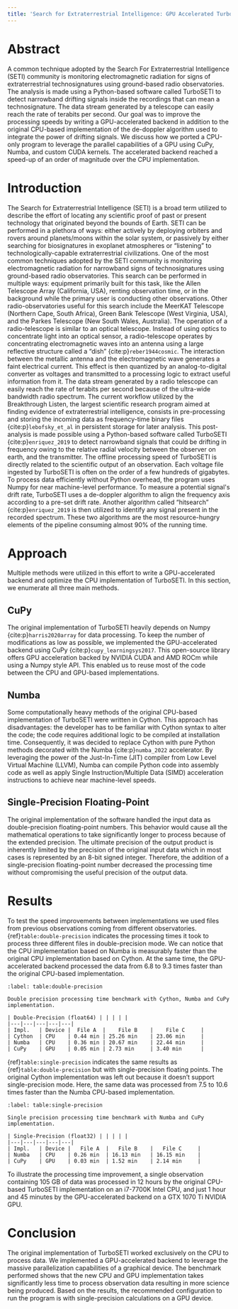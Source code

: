 ```yaml
---
title: 'Search for Extraterrestrial Intelligence: GPU Accelerated TurboSETI'
---
```


# Abstract

A common technique adopted by the Search For Extraterrestrial Intelligence (SETI) community is monitoring electromagnetic radiation for signs of extraterrestrial technosignatures using ground-based radio observatories.
The analysis is made using a Python-based software called TurboSETI to detect narrowband drifting signals inside the recordings that can mean a technosignature.
The data stream generated by a telescope can easily reach the rate of terabits per second.
Our goal was to improve the processing speeds by writing a GPU-accelerated backend in addition to the original CPU-based implementation of the de-doppler algorithm used to integrate the power of drifting signals.
We discuss how we ported a CPU-only program to leverage the parallel capabilities of a GPU using CuPy, Numba, and custom CUDA kernels.
The accelerated backend reached a speed-up of an order of magnitude over the CPU implementation.

# Introduction

The Search for Extraterrestrial Intelligence (SETI) is a broad term utilized to describe the effort of locating any scientific proof of past or present technology that originated beyond the bounds of Earth.
SETI can be performed in a plethora of ways: either actively by deploying orbiters and rovers around planets/moons within the solar system, or passively by either searching for biosignatures in exoplanet atmospheres or “listening” to technologically-capable extraterrestrial civilizations.
One of the most common techniques adopted by the SETI community is monitoring electromagnetic radiation for narrowband signs of technosignatures using ground-based radio observatories.
This search can be performed in multiple ways: equipment primarily built for this task, like the Allen Telescope Array (California, USA), renting observation time, or in the background while the primary user is conducting other observations.
Other radio-observatories useful for this search include the MeerKAT Telescope (Northern Cape, South Africa), Green Bank Telescope (West Virginia, USA), and the Parkes Telescope (New South Wales, Australia).
The operation of a radio-telescope is similar to an optical telescope.
Instead of using optics to concentrate light into an optical sensor, a radio-telescope operates by concentrating electromagnetic waves into an antenna using a large reflective structure called a “dish” {cite:p}`reber1944cosmic`.
The interaction between the metallic antenna and the electromagnetic wave generates a faint electrical current.
This effect is then quantized by an analog-to-digital converter as voltages and transmitted to a processing logic to extract useful information from it.
The data stream generated by a radio telescope can easily reach the rate of terabits per second because of the ultra-wide bandwidth radio spectrum.
The current workflow utilized by the Breakthrough Listen, the largest scientific research program aimed at finding evidence of extraterrestrial intelligence, consists in pre-processing and storing the incoming data as frequency-time binary files {cite:p}`lebofsky_et_al` in persistent storage for later analysis.
This post-analysis is made possible using a Python-based software called TurboSETI {cite:p}`enriquez_2019` to detect narrowband signals that could be drifting in frequency owing to the relative radial velocity between the observer on earth, and the transmitter.
The offline processing speed of TurboSETI is directly related to the scientific output of an observation. Each voltage file ingested by TurboSETI is often on the order of a few hundreds of gigabytes. To process data efficiently without Python overhead, the program uses Numpy for near machine-level performance.
To measure a potential signal's drift rate, TurboSETI uses a de-doppler algorithm to align the frequency axis according to a pre-set drift rate. Another algorithm called “hitsearch” {cite:p}`enriquez_2019` is then utilized to identify any signal present in the recorded spectrum.
These two algorithms are the most resource-hungry elements of the pipeline consuming almost 90% of the running time.

# Approach

Multiple methods were utilized in this effort to write a GPU-accelerated backend and optimize the CPU implementation of TurboSETI. In this section, we enumerate all three main methods.

## CuPy

The original implementation of TurboSETI heavily depends on Numpy {cite:p}`harris2020array` for data processing.
To keep the number of modifications as low as possible, we implemented the GPU-accelerated backend using CuPy {cite:p}`cupy_learningsys2017`.
This open-source library offers GPU acceleration backed by NVIDIA CUDA and AMD ROCm while using a Numpy style API.
This enabled us to reuse most of the code between the CPU and GPU-based implementations.

## Numba

Some computationally heavy methods of the original CPU-based implementation of TurboSETI were written in Cython.
This approach has disadvantages: the developer has to be familiar with Cython syntax to alter the code; the code requires additional logic to be compiled at installation time.
Consequently, it was decided to replace Cython with pure Python methods decorated with the Numba {cite:p}`numba_2022` accelerator.
By leveraging the power of the Just-In-Time (JIT) compiler from Low Level Virtual Machine (LLVM), Numba can compile Python code into assembly code as well as apply Single Instruction/Multiple Data (SIMD) acceleration instructions to achieve near machine-level speeds.

## Single-Precision Floating-Point

The original implementation of the software handled the input data as double-precision floating-point numbers. This behavior would cause all the mathematical operations to take significantly longer to process because of the extended precision. The ultimate precision of the output product is inherently limited by the precision of the original input data which in most cases is represented by an 8-bit signed integer. Therefore, the addition of a single-precision floating-point number decreased the processing time without compromising the useful precision of the output data.

# Results

To test the speed improvements between implementations we used files from previous observations coming from different observatories.
{ref}`table:double-precision` indicates the processing times it took to process three different files in double-precision mode.
We can notice that the CPU implementation based on Numba is measurably faster than the original CPU implementation based on Cython.
At the same time, the GPU-accelerated backend processed the data from 6.8 to 9.3 times faster than the original CPU-based implementation.

```{table}
:label: table:double-precision

Double precision processing time benchmark with Cython, Numba and CuPy implementation.

| Double-Precision (float64) | | | | |
|---|---|---|---|---|
| Impl.   | Device |  File A  |    File B    |    File C     |
| Cython  | CPU    | 0.44 min | 25.26 min    | 23.06 min     |
| Numba   | CPU    | 0.36 min | 20.67 min    | 22.44 min     |
| CuPy    | GPU    | 0.05 min | 2.73 min     | 3.40 min      |
```

{ref}`table:single-precision` indicates the same results as {ref}`table:double-precision` but with single-precision floating points.
The original Cython implementation was left out because it doesn’t support single-precision mode.
Here, the same data was processed from 7.5 to 10.6 times faster than the Numba CPU-based implementation.

```{table}
:label: table:single-precision

Single precision processing time benchmark with Numba and CuPy implementation.

| Single-Precision (float32) | | | | |
|---|---|---|---|---|
| Impl.   | Device |   File A  |   File B    |   File C     |
| Numba   | CPU    | 0.26 min  | 16.13 min   | 16.15 min    |
| CuPy    | GPU    | 0.03 min  | 1.52 min    | 2.14 min     |
```

To illustrate the processing time improvement, a single observation containing 105 GB of data was processed in 12 hours by the original CPU-based TurboSETI implementation on an i7-7700K Intel CPU, and just 1 hour and 45 minutes by the GPU-accelerated backend on a GTX 1070 Ti NVIDIA GPU.

# Conclusion

The original implementation of TurboSETI worked exclusively on the CPU to process data.
We implemented a GPU-accelerated backend to leverage the massive parallelization capabilities of a graphical device.
The benchmark performed shows that the new CPU and GPU implementation takes significantly less time to process observation data resulting in more science being produced. Based on the results, the recommended configuration to run the program is with single-precision calculations on a GPU device.
